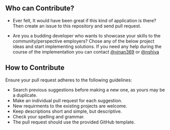 ## Who can Contribute?


* Ever felt, It would have been great if this kind of application is there? Then create an issue to this repository and send pull request.

* Are you a budding developer who wants to showcase your skills to the community/perspective employers? Chose any of the below project ideas and start implementing solutions. If you need any help during the course of the implementation you can contact [@vjnan369](https://www.linkedin.com/in/jnaneshwarvuyyala/) or [@nshiva](https://www.linkedin.com/in/shiva-nandyala/)


## How to Contribute
Ensure your pull request adheres to the following guidelines:

* Search previous suggestions before making a new one, as yours may be a duplicate.
* Make an individual pull request for each suggestion.
* New requirments to the existing projects are welcome.
* Keep descriptions short and simple, but descriptive.
* Check your spelling and grammar. 
* The pull request should use the provided GitHub template.
